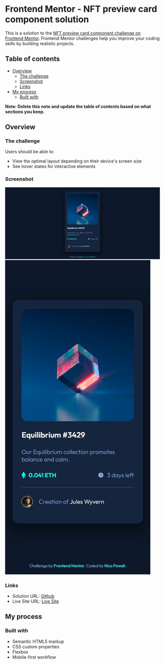 # Frontend Mentor - NFT preview card component solution

This is a solution to the [NFT preview card component challenge on Frontend Mentor](https://www.frontendmentor.io/challenges/nft-preview-card-component-SbdUL_w0U). Frontend Mentor challenges help you improve your coding skills by building realistic projects.

## Table of contents

- [Overview](#overview)
  - [The challenge](#the-challenge)
  - [Screenshot](#screenshot)
  - [Links](#links)
- [My process](#my-process)
  - [Built with](#built-with)

**Note: Delete this note and update the table of contents based on what sections you keep.**

## Overview

### The challenge

Users should be able to:

- View the optimal layout depending on their device's screen size
- See hover states for interactive elements

### Screenshot

![](./screenshot-desktop.jpeg)
![](./screenshot-mobile.jpeg)

### Links

- Solution URL: [Github](https://github.com/nicopowell/nft-preview-card-component-main)
- Live Site URL: [Live Site](https://nicopowell-nft-card.netlify.app)

## My process

### Built with

- Semantic HTML5 markup
- CSS custom properties
- Flexbox
- Mobile-first workflow
